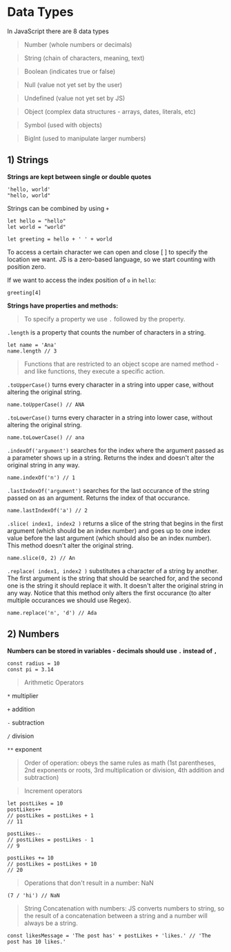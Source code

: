 # Data Types

In JavaScript there are 8 data types

> Number (whole numbers or decimals)

> String (chain of characters, meaning, text)

> Boolean (indicates true or false)

> Null (value not yet set by the user)

> Undefined (value not yet set by JS)

> Object (complex data structures - arrays, dates, literals, etc)

> Symbol (used with objects)

> BigInt (used to manipulate larger numbers)


## 1) Strings
**Strings are kept between single or double quotes** 
```
'hello, world'
"hello, world"

```
Strings can be combined by using  `+`
```
let hello = "hello"
let world = "world"

let greeting = hello + ' ' + world
```
To access a certain character we can open and close [ ] to specify the location we want. JS is a zero-based language, so we start counting with position zero.

If we want to access the index position of `o` in `hello`:

```
greeting[4]
```

**Strings have properties and methods:** 
> To specify a property we use  `.` followed by the property.


`.length` is a property that counts the number of characters in a string.
```
let name = 'Ana'
name.length // 3
```

> Functions that are restricted to an object scope are named method - and like functions, they execute a specific action.

`.toUpperCase()` turns every character in a string into upper case, without altering the original string. 
```
name.toUpperCase() // ANA
```

`.toLowerCase()` turns every character in a string into lower case, without altering the original string. 
```
name.toLowerCase() // ana
```

`.indexOf('argument')` searches for the index where the argument passed as a parameter shows up in a string. Returns the index and doesn't alter the original string in any way.
```
name.indexOf('n') // 1
```

`.lastIndexOf('argument')` searches for the last occurance of the string passed on as an argument. Returns the index of that occurance.
```
name.lastIndexOf('a') // 2
```

`.slice( index1, index2 )` returns a slice of the string that begins in the first argument (which should be an index number) and goes up to one index value before the last argument (which should also be an index number). This method doesn't alter the original string.
```
name.slice(0, 2) // An
```

`.replace( index1, index2 )` substitutes a character of a string by another. The first argument is the string that should be searched for, and the second one is the string it should replace it with. It doesn't alter the original string in any way. Notice that this method only alters the first occurance (to alter multiple occurances we should use Regex).
```
name.replace('n', 'd') // Ada
```

## 2) Numbers
**Numbers can be stored in variables - decimals should use  `.` instead of `,`**
```
const radius = 10
const pi = 3.14
```
> Arithmetic Operators

`*` multiplier

`+` addition

`-` subtraction

`/` division

`**` exponent

> Order of operation: obeys the same rules as math (1st parentheses, 2nd exponents or roots, 3rd multiplication or division, 4th addition and subtraction)

> Increment operators
```
let postLikes = 10
postLikes++ 
// postLikes = postLikes + 1 
// 11

postLikes--
// postLikes = postLikes - 1 
// 9

postLikes += 10
// postLikes = postLikes + 10 
// 20
```

> Operations that don't result in a number: NaN
```
(7 / 'hi') // NaN
```

> String Concatenation with numbers: JS converts numbers to string, so the result of a concatenation between a string and a number will always be a string.
```
const likesMessage = 'The post has' + postLikes + 'likes.' // 'The post has 10 likes.'
```